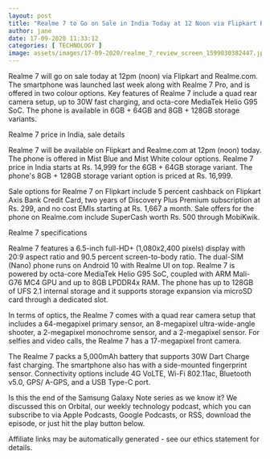 ```yaml
---
layout: post
title: "Realme 7 to Go on Sale in India Today at 12 Noon via Flipkart Realme com Price Specifications"
author: jane 
date: 17-09-2020 11:33:12 
categories: [ TECHNOLOGY ] 
image: assets/images/17-09-2020/realme_7_review_screen_1599030382447.jpg
---
```

Realme 7 will go on sale today at 12pm (noon) via Flipkart and Realme.com. The smartphone was launched last week along with Realme 7 Pro, and is offered in two colour options. Key features of Realme 7 include a quad rear camera setup, up to 30W fast charging, and octa-core MediaTek Helio G95 SoC. The phone is available in 6GB + 64GB and 8GB + 128GB storage variants.

Realme 7 price in India, sale details

Realme 7 will be available on Flipkart and Realme.com at 12pm (noon) today. The phone is offered in Mist Blue and Mist White colour options. Realme 7 price in India starts at Rs. 14,999 for the 6GB + 64GB storage variant. The phone's 8GB + 128GB storage variant option is priced at Rs. 16,999.

Sale options for Realme 7 on Flipkart include 5 percent cashback on Flipkart Axis Bank Credit Card, two years of Discovery Plus Premium subscription at Rs. 299, and no cost EMIs starting at Rs. 1,667 a month. Sale offers for the phone on Realme.com include SuperCash worth Rs. 500 through MobiKwik.

Realme 7 specifications

Realme 7 features a 6.5-inch full-HD+ (1,080x2,400 pixels) display with 20:9 aspect ratio and 90.5 percent screen-to-body ratio. The dual-SIM (Nano) phone runs on Android 10 with Realme UI on top. Realme 7 is powered by octa-core MediaTek Helio G95 SoC, coupled with ARM Mali-G76 MC4 GPU and up to 8GB LPDDR4x RAM. The phone has up to 128GB of UFS 2.1 internal storage and it supports storage expansion via microSD card through a dedicated slot.

In terms of optics, the Realme 7 comes with a quad rear camera setup that includes a 64-megapixel primary sensor, an 8-megapixel ultra-wide-angle shooter, a 2-megapixel monochrome sensor, and a 2-megapixel sensor. For selfies and video calls, the Realme 7 has a 17-megapixel front camera.

The Realme 7 packs a 5,000mAh battery that supports 30W Dart Charge fast charging. The smartphone also has with a side-mounted fingerprint sensor. Connectivity options include 4G VoLTE, Wi-Fi 802.11ac, Bluetooth v5.0, GPS/ A-GPS, and a USB Type-C port.

Is this the end of the Samsung Galaxy Note series as we know it? We discussed this on Orbital, our weekly technology podcast, which you can subscribe to via Apple Podcasts, Google Podcasts, or RSS, download the episode, or just hit the play button below.

Affiliate links may be automatically generated - see our ethics statement for details.